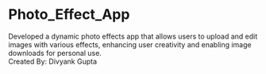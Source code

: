 # Photo_Effect_App
Developed a dynamic photo effects app that allows users to upload and edit images with various effects, enhancing user creativity and enabling image downloads for personal use.
<br/>
Created By: Divyank Gupta
